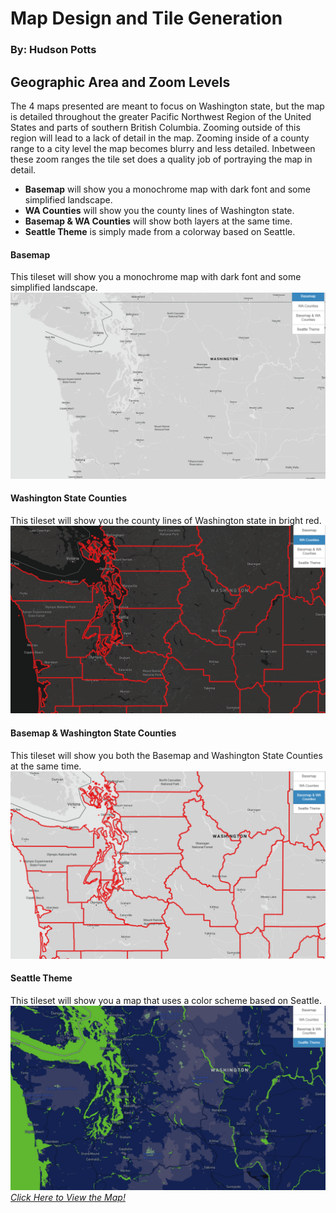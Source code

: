 # Map Design and Tile Generation
### By: Hudson Potts

## Geographic Area and Zoom Levels

The 4 maps presented are meant to focus on Washington state, but the map is detailed throughout the greater Pacific Northwest Region of the United States and parts of southern British Columbia. Zooming outside of this region will lead to a lack of detail in the map. Zooming inside of a county range to a city level the map becomes blurry and less detailed. Inbetween these zoom ranges the tile set does a quality job of portraying the map in detail.

<ul style=“list-style-type:square”> <li><strong>Basemap</strong> will show you 
            a monochrome map with dark font and some simplified landscape.</li><li><strong>WA Counties</strong> will show 
        you the county lines of Washington state.</li> <li><strong>Basemap & WA Counties</strong> will show both layers at 
    the same time.</li> <li><strong>Seattle Theme</strong> is simply made from a colorway based on Seattle.</li></ul> </p>
        </div>

#### Basemap
This tileset will show you a monochrome map with dark font and some simplified landscape.
<img src="/img/basemapss.png">

#### Washington State Counties
This tileset will show you the county lines of Washington state in bright red.
<img src="/img/WACountiesSS.png">

#### Basemap & Washington State Counties
This tileset will show you both the Basemap and Washington State Counties at the same time.
<img src="/img/Basemap&WACountiesSS.png">

#### Seattle Theme
This tileset will show you a map that uses a color scheme based on Seattle.
<img src="/img/SeattleThemess.png">
[*Click Here to View the Map!*](https://hudsop2.github.io/geo458mapdesignandtilegen)
